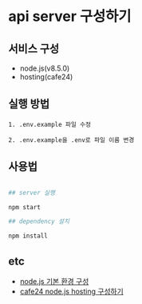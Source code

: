 # api server 구성하기

## 서비스 구성

- node.js(v8.5.0)
- hosting(cafe24)

## 실행 방법

```
1. .env.example 파일 수정

2. .env.example을 .env로 파일 이름 변경
```

## 사용법

```bash

## server 실행

npm start

## dependency 설치

npm install

```

## etc

- [node.js 기본 환경 구성](./etc/node-setting.md)
- [cafe24 node.js hosting 구성하기](./etc/cafe24-setting.md)


